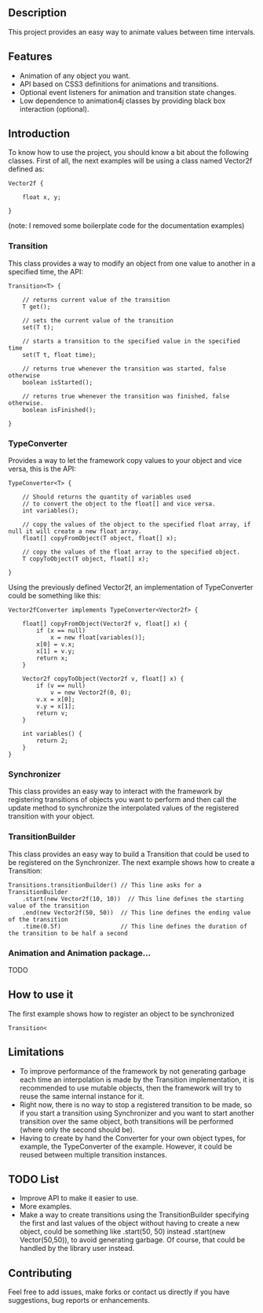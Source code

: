 Description
------------

This project provides an easy way to animate values between time intervals.

Features
------------

* Animation of any object you want.
* API based on CSS3 definitions for animations and transitions.
* Optional event listeners for animation and transition state changes.
* Low dependence to animation4j classes by providing black box interaction (optional).

Introduction
------------

To know how to use the project, you should know a bit about the following classes. First of all, the next examples will be using a class named Vector2f defined as:

	Vector2f {

		float x, y;
	
	}

(note: I removed some boilerplate code for the documentation examples)

### Transition<T>

This class provides a way to modify an object from one value to another in a specified time, the API:

	Transition<T> {

		// returns current value of the transition
		T get(); 

		// sets the current value of the transition	
		set(T t); 

		// starts a transition to the specified value in the specified time
		set(T t, float time); 

		// returns true whenever the transition was started, false otherwise
		boolean isStarted();

		// returns true whenever the transition was finished, false otherwise.
		boolean isFinished();

	}

### TypeConverter

Provides a way to let the framework copy values to your object and vice versa, this is the API:

	TypeConverter<T> {

		// Should returns the quantity of variables used 
		// to convert the object to the float[] and vice versa.
		int variables();

		// copy the values of the object to the specified float array, if null it will create a new float array.
		float[] copyFromObject(T object, float[] x);

		// copy the values of the float array to the specified object.
		T copyToObject(T object, float[] x);

	}

Using the previously defined Vector2f, an implementation of TypeConverter<Vector2f> could be something like this:

	Vector2fConverter implements TypeConverter<Vector2f> {
	
		float[] copyFromObject(Vector2f v, float[] x) {
			if (x == null) 
				x = new float[variables()];
			x[0] = v.x;
			x[1] = v.y;
			return x;
		}

		Vector2f copyToObject(Vector2f v, float[] x) {
			if (v == null)
				v = new Vector2f(0, 0);
			v.x = x[0];
			v.y = x[1];
			return v;
		}

		int variables() {
			return 2;
		}
	}

### Synchronizer

This class provides an easy way to interact with the framework by registering transitions of objects you want to perform and then call the update method to synchronize the interpolated values of the registered transition with your object.

### TransitionBuilder

This class provides an easy way to build a Transition<T> that could be used to be registered on the Synchronizer. The next example shows how to create a Transition<Vector2f>:

	Transitions.transitionBuilder() // This line asks for a TransitionBuilder
		.start(new Vector2f(10, 10))  // This line defines the starting value of the transition
		.end(new Vector2f(50, 50))  // This line defines the ending value of the transition
		.time(0.5f)					// This line defines the duration of the transition to be half a second

### Animation and Animation package...

TODO

How to use it
------------

The first example shows how to register an object to be synchronized 

	Transition<

Limitations
------------

* To improve performance of the framework by not generating garbage each time an interpolation is made by the Transition implementation, it is recommended to use mutable objects, then the framework will try to reuse the same internal instance for it.
* Right now, there is no way to stop a registered transition to be made, so if you start a transition using Synchronizer and you want to start another transition over the same object, both transitions will be performed (where only the second should be).
* Having to create by hand the Converter for your own object types, for example, the TypeConverter<Vector2f> of the example. However, it could be reused between multiple transition instances.

TODO List
------------

* Improve API to make it easier to use.
* More examples.
* Make a way to create transitions using the TransitionBuilder specifying the first and last values of the object without having to create a new object, could be something like .start(50, 50) instead .start(new Vector(50,50)), to avoid generating garbage. Of course, that could be handled by the library user instead.

Contributing
------------

Feel free to add issues, make forks or contact us directly if you have suggestions, bug reports or enhancements.

